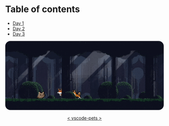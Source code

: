 # Table of contents

- [Day 1](./logs/day-1/README.md)
- [Day 2](./logs/day-2/README.md)
- [Day 3](./logs/day-3/README.md)



<p align="center">
    <img style="border-radius: 1rem;" src="img/0.1.gif">
</p>
<p align="center">
    <a href="https://marketplace.visualstudio.com/items?itemName=tonybaloney.vscode-pets">< vscode-pets ></a>
</p>
